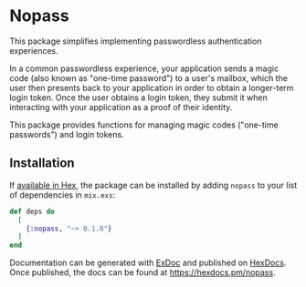 # Nopass

This package simplifies implementing passwordless authentication experiences.

In a common passwordless experience, your application sends a magic code (also known as "one-time password") to a user's mailbox, which the user then presents back to your application in order to obtain a longer-term login token. Once the user obtains a login token, they submit it when interacting with your application as a proof of their identity.

This package provides functions for managing magic codes ("one-time passwords") and login tokens.

## Installation

If [available in Hex](https://hex.pm/docs/publish), the package can be installed
by adding `nopass` to your list of dependencies in `mix.exs`:

```elixir
def deps do
  [
    {:nopass, "~> 0.1.0"}
  ]
end
```

Documentation can be generated with [ExDoc](https://github.com/elixir-lang/ex_doc)
and published on [HexDocs](https://hexdocs.pm). Once published, the docs can
be found at <https://hexdocs.pm/nopass>.

